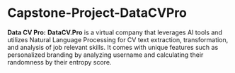 # Capstone-Project-DataCVPro

**Data CV Pro:**
**DataCV.Pro** is a virtual company that leverages AI tools and utilizes Natural Language Processing for CV text extraction, transformation, and analysis of job relevant skills. It comes with unique features such as personalized branding by analyzing username and calculating their randomness by their entropy score.
